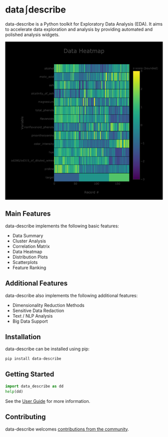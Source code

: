 # data⎰describe

data-describe is a Python toolkit for Exploratory Data Analysis (EDA). It aims to accelerate data exploration and analysis by providing automated and polished analysis widgets.

![heatmap](/docs/imgs/heatmap.png)

## Main Features

data-describe implements the following basic features:

* Data Summary
* Cluster Analysis
* Correlation Matrix
* Data Heatmap
* Distribution Plots
* Scatterplots
* Feature Ranking

## Additional Features

data-describe also implements the following additional features:

* Dimensionality Reduction Methods
* Sensitive Data Redaction
* Text / NLP Analysis
* Big Data Support


## Installation

data-describe can be installed using pip:

```
pip install data-describe
```

## Getting Started

```python
import data_describe as dd
help(dd)
```

See the [User Guide](https://brianray.github.io/data-describe/) for more information.

## Contributing

data-describe welcomes [contributions from the community](./CONTRIBUTING.md).



